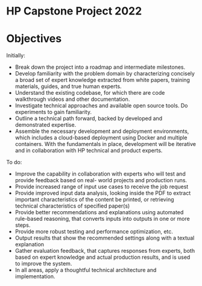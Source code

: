 # HP Capstone Project 2022
# Objectives

Initially:

* Break down the project into a roadmap and intermediate milestones.
* Develop familiarity with the problem domain by characterizing concisely a broad set of expert knowledge extracted from white papers, training materials, guides, and true human experts.
* Understand the existing codebase, for which there are code walkthrough videos and other documentation.
* Investigate technical approaches and available open source tools. Do experiments to gain familiarity.
* Outline a technical path forward, backed by developed and demonstrated expertise.
* Assemble the necessary development and deployment environments, which includes a cloud-based deployment using Docker and multiple containers.
With the fundamentals in place, development will be iterative and in collaboration with HP technical and product experts.

To do:

* Improve the capability in collaboration with experts who will test and provide feedback based on real- world projects and production runs.
* Provide increased range of input use cases to receive the job request
* Provide improved input data analysis, looking inside the PDF to extract important characteristics of the content be printed, or retrieving technical characteristics of specified paper(s)
* Provide better recommendations and explanations using automated rule-based reasoning, that converts inputs into outputs in one or more steps.
* Provide more robust testing and performance optimization, etc.
* Output results that show the recommended settings along with a textual explanation
* Gather evaluation feedback, that captures responses from experts, both based on expert knowledge and actual production results, and is used to improve the system.
* In all areas, apply a thoughtful technical architecture and implementation.
